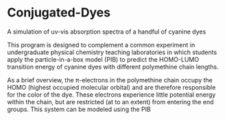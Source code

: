 # Conjugated-Dyes
A simulation of uv-vis absorption spectra of a handful of cyanine dyes

This program is designed to complement a common experiment in undergraduate physical chemistry teaching laboratories in which students apply the particle-in-a-box model (PIB) to predict the HOMO-LUMO transition energy of cyanine dyes with different polymethine chain lengths.

As a brief overview, the π-electrons in the polymethine chain occupy the HOMO (highest occupied molecular orbital) and are therefore responsible for the color of the dye. These electrons experience little potential energy within the chain, but are restricted (at to an extent) from entering the end groups. This system can be modeled using the PIB
